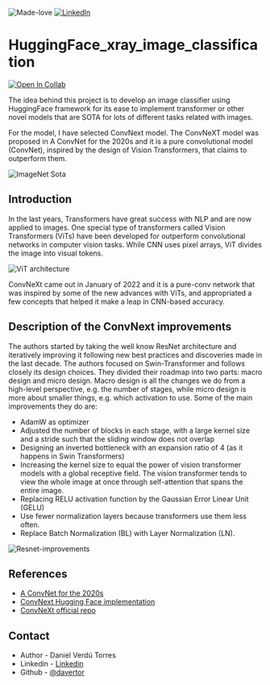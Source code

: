 ![Made-love][made-love-shield]
[![LinkedIn][linkedin-shield]](https://linkedin.com/daniel-verdu-torres) 

# HuggingFace_xray_image_classification

[![Open In Collab](https://colab.research.google.com/assets/colab-badge.svg)](https://colab.research.google.com/drive/1TReRteaWS7sFLJmdiH7LpSkjMS7dDL-2?usp=sharing)

The idea behind this project is to develop an image classifier using HuggingFace framework for its ease to implement transformer or other novel models that are SOTA for lots of different tasks related with images.

For the model, I have selected ConvNext model. The ConvNeXT model was proposed in A ConvNet for the 2020s and it is a pure convolutional model (ConvNet), inspired by the design of Vision Transformers, that claims to outperform them.

![ImageNet Sota](https://huggingface.co/datasets/huggingface/documentation-images/resolve/main/convnext_architecture.jpg)

## Introduction

In the last years, Transformers have great success with NLP and are now applied to images. One special type of transformers called Vision Transformers (ViTs) have been developed for outperform convolutional networks in computer vision tasks. While CNN uses pixel arrays, ViT divides the image into visual tokens.

![ViT architecture](https://miro.medium.com/max/918/1*JmcLTzM1u71_1eq9s71reg.png)

ConvNeXt came out in January of 2022 and it is a pure-conv network that was inspired by some of the new advances with ViTs, and appropriated a few concepts that helped it make a leap in CNN-based accuracy.

## Description of the ConvNext improvements

The authors started by taking the well know ResNet architecture and iteratively improving it following new best practices and discoveries made in the last decade. The authors focused on Swin-Transformer and follows closely its design choices. They divided their roadmap into two parts: macro design and micro design. Macro design is all the changes we do from a high-level perspective, e.g. the number of stages, while micro design is more about smaller things, e.g. which activation to use. Some of the main improvements they do are:

* AdamW as optimizer
* Adjusted the number of blocks in each stage, with a large kernel size and a stride such that the sliding window does not overlap
* Designing an inverted bottleneck with an expansion ratio of 4 (as it happens in Swin Transformers)
* Increasing the kernel size to equal the power of vision transformer models with a global receptive field. The vision transformer tends to view the whole image at once through self-attention that spans the entire image.
* Replacing RELU activation function by the Gaussian Error Linear Unit (GELU) 
* Use fewer normalization layers because transformers use them less often.
* Replace Batch Normalization (BL) with Layer Normalization (LN).

![Resnet-improvements](https://miro.medium.com/max/1050/0*evJWJZCri0xHLqHU.png)

## References
* [A ConvNet for the 2020s](https://arxiv.org/abs/2201.03545)
* [ConvNext Hugging Face implementation](https://huggingface.co/docs/transformers/model_doc/convnext)
* [ConvNeXt official repo](https://github.com/facebookresearch/ConvNeXt)

## Contact
* Author - Daniel Verdú Torres
* Linkedin - [Linkedin](https://linkedin.com/daniel-verdu-torres) 
* Github - [@davertor](https://github.com/davertor)




<!--  MARKDOWN LINKS & IMAGES -->
[linkedin-url]: https://linkedin.com/daniel-verdu-torres
[github-url]: https://github.com/davertor

[made-love-shield]: https://img.shields.io/badge/-Made%20with%20love%20❤️-orange.svg?style=for-the-badge
[license-shield]: https://img.shields.io/badge/License-GNU-brightgreen.svg?style=for-the-badge
[linkedin-shield]: https://img.shields.io/badge/-LinkedIn-darkblue.svg?style=for-the-badge&logo=linkedin
[github-shield]: https://img.shields.io/badge/-Github-black.svg?style=for-the-badge&logo=github
[twitter-shield]: https://img.shields.io/badge/-Twitter-blue.svg?style=for-the-badge&logo=twitter 

